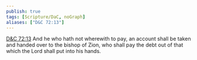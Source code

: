 ```yaml
---
publish: true
tags: [Scripture/DaC, noGraph]
aliases: ["D&C 72:13"]
---
```

[D&C 72:13](https://churchofjesuschrist.org/study/scriptures/dc-testament/dc/72?lang=eng&id=p13#p13) And he who hath not wherewith to pay, an account shall be taken and handed over to the bishop of Zion, who shall pay the debt out of that which the Lord shall put into his hands.
